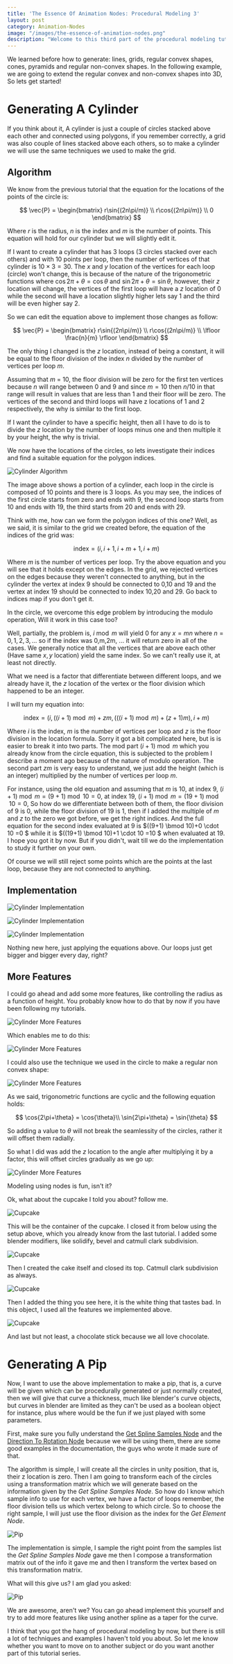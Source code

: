 ```yaml
---
title: 'The Essence Of Animation Nodes: Procedural Modeling 3'
layout: post
category: Animation-Nodes
image: "/images/the-essence-of-animation-nodes.png"
description: "Welcome to this third part of the procedural modeling tutorial in Animation Nodes. I am going to give you couple of more examples on low level procedural modeling, and the best part about this tutorial is: We are going to make a cupcake!"
---
```


We learned before how to generate: lines, grids, regular convex shapes, cones, pyramids and regular non-convex shapes. In the following example, we are going to extend the regular convex and non-convex shapes into 3D, So lets get started!

# Generating A Cylinder
If you think about it, A cylinder is just a couple of circles stacked above each other and connected using polygons, if you remember correctly, a grid was also couple of lines stacked above each others, so to make a cylinder we will use the same techniques we used to make the grid.

## Algorithm

We know from the previous tutorial that the equation for the locations of the points of the circle is:

$$
\vec{P} = \begin{bmatrix} r\sin{(2n\pi/m)} \\ r\cos{(2n\pi/m)} \\ 0 \end{bmatrix}
$$

Where $r$ is the radius, $n$ is the index and $m$ is the number of points. This equation will hold for our cylinder but we will slightly edit it.

If I want to create a cylinder that has 3 loops (3 circles stacked over each others) and with 10 points per loop, then the number of vertices of that cylinder is $10 \times 3 = 30$. The $x$ and $y$ location of the vertices for each loop (circle) won't change, this is because of the nature of the trigonometric functions where $\cos 2\pi + \theta = \cos \theta$ and $\sin 2\pi + \theta = \sin \theta$, however, their $z$ location will change, the vertices of the first loop will have a $z$ location of $0$ while the second will have a location slightly higher lets say $1$ and the third will be even higher say $2$.

So we can edit the equation above to implement those changes as follow:

$$
\vec{P} = \begin{bmatrix} r\sin{(2n\pi/m)} \\ r\cos{(2n\pi/m)} \\ \lfloor \frac{n}{m} \rfloor  \end{bmatrix}
$$

The only thing I changed is the $z$ location, instead of being a constant, it will be equal to the floor division of the index $n$ divided by the number of vertices per loop $m$.

Assuming that $m$ = 10, the floor division will be zero for the first ten vertices because $n$ will range between 0 and 9 and since $m=10$ then $n/10$ in that range will result in values that are less than 1 and their floor will be zero. The vertices of the second and third loops will have z locations of 1 and 2 respectively,  the why is similar to the first loop.

If I want the cylinder to have a specific height, then all I have to do is to divide the $z$ location by the number of loops minus one and then multiple it by your height, the why is trivial.

We now have the locations of the circles, so lets investigate their indices and find a suitable equation for the polygon indices.

![Cylinder Algorithm](/images/the-essence-of-animation-nodes-procedural-modeling-3/cylinder.png)

The image above shows a portion of a cylinder, each loop in the circle is composed of 10 points and there is 3 loops. As you may see, the indices of the first circle starts from zero and ends with 9, the second loop starts from 10 and ends with 19, the third starts from 20 and ends with 29.

Think with me, how can we form the polygon indices of this one? Well, as we said, it is similar to the grid we created before, the equation of the indices of the grid was:

$$
\text{index} = (i,i+1,i+m+1,i+m)
$$

Where $m$ is the number of vertices per loop. Try the above equation and you will see that it holds except on the edges. In the grid, we rejected vertices on the edges because they weren't connected to anything, but in the cylinder the vertex at index 9 should be connected to 0,10 and 19 and the vertex at index 19 should be connected to index 10,20 and 29. Go back to indices map if you don't get it.

In the circle, we overcome this edge problem by introducing the modulo operation, Will it work in this case too?

Well, partially, the problem is, $i \bmod m$ will yield 0 for any $x=mn$ where $n= 0,1,2,3, ...$ so if the index was 0,m,2m, ... it will return zero in all of the cases. We generally notice that all the vertices that are above each other (Have same $x,y$ location) yield the same index. So we can't really use it, at least not directly.

What we need is a factor that differentiate between different loops, and we already have it, the $z$ location of the vertex or the floor division which happened to be an integer.

I will turn my equation into:

$$
\text{index} = (i,((i+1) \bmod m)+zm,(((i+1) \bmod m)+(z+1)m),i+m)
$$

Where $i$ is the index, $m$ is the number of vertices per loop and $z$ is the floor division in the location formula. Sorry it got a bit complicated here, but is is easier to break it into two parts. The mod part $(i+1)\bmod m$ which you already know from the circle equation, this is subjected to the problem I describe a moment ago because of the nature of modulo operation. The second part $zm$ is very easy to understand, we just add the height (which is an integer) multiplied by the number of vertices per loop $m$.

For instance, using the old equation and assuming that $m$ is 10, at index 9, $(i+1)\bmod m= (9+1)\bmod 10 = 0$, at index 19, $(i+1)\bmod m= (19+1)\bmod 10 = 0$, So how do we differentiate between both of them, the floor division of 9 is 0, while the floor division of 19 is 1, then if I added the multiple of $m$ and $z$ to the zero we got before, we get the right indices. And the full equation for the second index evaluated at 9 is  $((9+1) \bmod 10)+0 \cdot 10 =0 $ while it is $((19+1) \bmod 10)+1 \cdot 10 =10 $ when evaluated at 19. I hope you got it by now. But if you didn't, wait till we do the implementation to study it further on your own.

Of course we will still reject some points which are the points at the last loop, because they are not connected to anything.

## Implementation

![Cylinder Implementation](/images/the-essence-of-animation-nodes-procedural-modeling-3/cylinder2.png)

![Cylinder Implementation](/images/the-essence-of-animation-nodes-procedural-modeling-3/cylinder3.png)

![Cylinder Implementation](/images/the-essence-of-animation-nodes-procedural-modeling-3/cylinder4.gif)

Nothing new here, just applying the equations above. Our loops just get bigger and bigger every day, right?

## More Features

I could go ahead and add some more features, like controlling the radius as a function of height. You probably know how to do that by now if you have been following my tutorials.

![Cylinder More Features](/images/the-essence-of-animation-nodes-procedural-modeling-3/cylinder5.png)

Which enables me to do this:

![Cylinder More Features](/images/the-essence-of-animation-nodes-procedural-modeling-3/cylinder6.gif)

I could also use the technique we used in the circle to make a regular non convex shape:

![Cylinder More Features](/images/the-essence-of-animation-nodes-procedural-modeling-3/cylinder7.gif)

As we said, trigonometric functions are cyclic and the following equation holds:

$$
\cos{2\pi+\theta} = \cos{\theta}\\
\sin{2\pi+\theta} = \sin{\theta}
$$

So adding a value to $\theta$ will not break the seamlessity of the circles, rather it will offset them radially.

So what I did was add the $z$ location to the angle after multiplying it by a factor, this will offset circles gradually as we go up:

![Cylinder More Features](/images/the-essence-of-animation-nodes-procedural-modeling-3/cylinder8.gif)

Modeling using nodes is fun, isn't it?

Ok, what about the cupcake I told you about? follow me.

![Cupcake](/images/the-essence-of-animation-nodes-procedural-modeling-3/cylinder9.png)

This will be the container of the cupcake. I closed it from below using the setup above, which you already know from the last tutorial. I added some blender modifiers, like solidify, bevel and catmull clark subdivision.

![Cupcake](/images/the-essence-of-animation-nodes-procedural-modeling-3/cylinder10.png)

Then I created the cake itself and closed its top. Catmull clark subdivision as always.

![Cupcake](/images/the-essence-of-animation-nodes-procedural-modeling-3/cylinder11.png)

Then I added the thing you see here, it is the white thing that tastes bad. In this object, I used all the features we implemented above.

![Cupcake](/images/the-essence-of-animation-nodes-procedural-modeling-3/cylinder12.png)

And last but not least, a chocolate stick because we all love chocolate.

# Generating A Pip

Now, I want to use the above implementation to make a pip, that is, a curve will be given which can be procedurally generated or just normally created, then we will give that curve a thickness, much like blender's curve objects, but curves in blender are limited as they can't be used as a boolean object for instance, plus where would be the fun if we just played with some parameters.

First, make sure you fully understand the [Get Spline Samples Node](https://animation-nodes-manual.readthedocs.io/en/latest/user_guide/nodes/spline/get_spline_samples.html) and the [Direction To Rotation Node](https://animation-nodes-manual.readthedocs.io/en/latest/user_guide/nodes/rotation/direction_to_rotation.html) because we will be using them, there are some good examples in the documentation, the guys who wrote it made sure of that.

The algorithm is simple, I will create all the circles in unity position, that is, their z location is zero. Then I am going to transform each of the circles using a transformation matrix which we will generate based on the information given by the *Get Spline Samples Node*. So how do I know which sample info to use for each vertex, we have a factor of loops remember, the floor division tells us which vertex belong to which circle. So to choose the right sample, I will just use the floor division as the index for the *Get Element Node*.


![Pip](/images/the-essence-of-animation-nodes-procedural-modeling-3/pip.png)

The implementation is simple, I sample the right point from the samples list the *Get Spline Samples Node* gave me then I compose a transformation matrix out of the info it gave me and then I transform the vertex based on this transformation matrix.

What will this give us? I am glad you asked:

![Pip](/images/the-essence-of-animation-nodes-procedural-modeling-3/pip2.gif)

We are awesome, aren't we? You can go ahead implement this yourself and try to add more features like using another spline as a taper for the curve.

I think that you got the hang of procedural modeling by now, but there is still a lot of techniques and examples I haven't told you about. So let me know whether you want to move on to another subject or do you want another part of this tutorial series.
